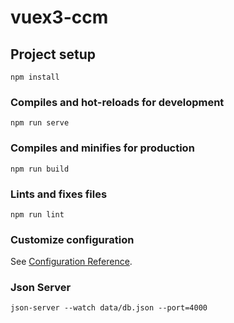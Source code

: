 # vuex3-ccm

## Project setup

```
npm install
```

### Compiles and hot-reloads for development

```
npm run serve
```

### Compiles and minifies for production

```
npm run build
```

### Lints and fixes files

```
npm run lint

```

### Customize configuration

See [Configuration Reference](https://cli.vuejs.org/config/).

### Json Server

```
json-server --watch data/db.json --port=4000
```
